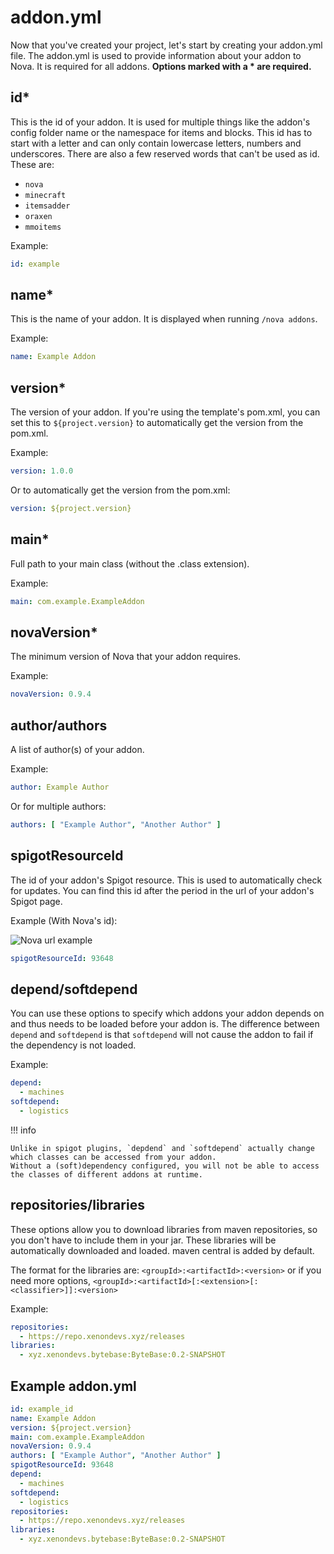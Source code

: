 # addon.yml
Now that you've created your project, let's start by creating your addon.yml file. The addon.yml is used to provide 
information about your addon to Nova. It is required for all addons. **Options marked with a * are required.**

## id*

This is the id of your addon. It is used for multiple things like the addon's config folder name or the namespace for
items and blocks. This id has to start with a letter and can only contain lowercase letters, numbers and underscores.
There are also a few reserved words that can't be used as id. These are:

* ``nova``
* ``minecraft``
* ``itemsadder``
* ``oraxen``
* ``mmoitems``

Example:

```yaml
id: example
```

## name*

This is the name of your addon. It is displayed when running ``/nova addons``.

Example:

```yaml
name: Example Addon
```

## version*

The version of your addon. If you're using the template's pom.xml, you can set this to ``${project.version}`` to
automatically
get the version from the pom.xml.

Example:

```yaml
version: 1.0.0
```

Or to automatically get the version from the pom.xml:

```yaml
version: ${project.version}
```

## main*

Full path to your main class (without the .class extension).

Example:

```yaml
main: com.example.ExampleAddon
```

## novaVersion*

The minimum version of Nova that your addon requires.

Example:

```yaml
novaVersion: 0.9.4
```

## author/authors

A list of author(s) of your addon.

Example:

```yaml
author: Example Author
```

Or for multiple authors:

```yaml
authors: [ "Example Author", "Another Author" ]
```

## spigotResourceId

The id of your addon's Spigot resource. This is used to automatically check for updates. You can find this id after the
period in the url of your addon's Spigot page.

Example (With Nova's id):

![Nova url example](https://i.imgur.com/grLp3UZ.png)

```yaml
spigotResourceId: 93648
```

## depend/softdepend

You can use these options to specify which addons your addon depends on and thus needs to be loaded before your addon
is.
The difference between ``depend`` and ``softdepend`` is that ``softdepend`` will not cause the addon to fail if the
dependency is not
loaded.

Example:

```yaml
depend:
  - machines
softdepend:
  - logistics
```

!!! info

    Unlike in spigot plugins, `depdend` and `softdepend` actually change which classes can be accessed from your addon.
    Without a (soft)dependency configured, you will not be able to access the classes of different addons at runtime.

## repositories/libraries

These options allow you to download libraries from maven repositories, so you don't have to include them in your jar.
These
libraries will be automatically downloaded and loaded. maven central is added by default.

The format for the libraries are: ``<groupId>:<artifactId>:<version>`` or if you need more
options, ``<groupId>:<artifactId>[:<extension>[:<classifier>]]:<version>``

Example:

```yaml
repositories:
  - https://repo.xenondevs.xyz/releases
libraries:
  - xyz.xenondevs.bytebase:ByteBase:0.2-SNAPSHOT
```

## Example addon.yml

```yaml
id: example_id
name: Example Addon
version: ${project.version}
main: com.example.ExampleAddon
novaVersion: 0.9.4
authors: [ "Example Author", "Another Author" ]
spigotResourceId: 93648
depend:
  - machines
softdepend:
  - logistics
repositories:
  - https://repo.xenondevs.xyz/releases
libraries:
  - xyz.xenondevs.bytebase:ByteBase:0.2-SNAPSHOT
```